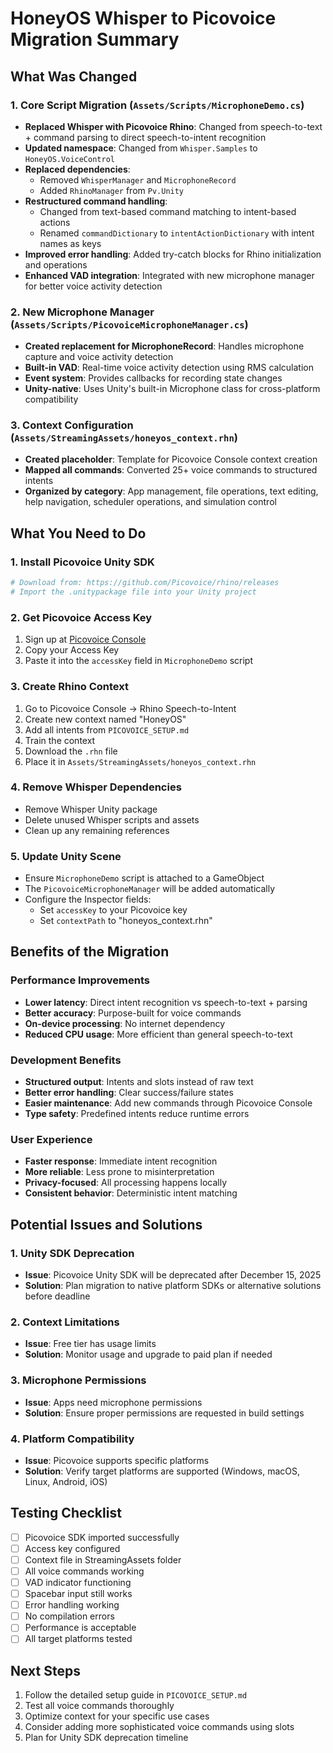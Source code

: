 # HoneyOS Whisper to Picovoice Migration Summary

## What Was Changed

### 1. Core Script Migration (`Assets/Scripts/MicrophoneDemo.cs`)
- **Replaced Whisper with Picovoice Rhino**: Changed from speech-to-text + command parsing to direct speech-to-intent recognition
- **Updated namespace**: Changed from `Whisper.Samples` to `HoneyOS.VoiceControl`
- **Replaced dependencies**: 
  - Removed `WhisperManager` and `MicrophoneRecord`
  - Added `RhinoManager` from `Pv.Unity`
- **Restructured command handling**: 
  - Changed from text-based command matching to intent-based actions
  - Renamed `commandDictionary` to `intentActionDictionary` with intent names as keys
- **Improved error handling**: Added try-catch blocks for Rhino initialization and operations
- **Enhanced VAD integration**: Integrated with new microphone manager for better voice activity detection

### 2. New Microphone Manager (`Assets/Scripts/PicovoiceMicrophoneManager.cs`)
- **Created replacement for MicrophoneRecord**: Handles microphone capture and voice activity detection
- **Built-in VAD**: Real-time voice activity detection using RMS calculation
- **Event system**: Provides callbacks for recording state changes
- **Unity-native**: Uses Unity's built-in Microphone class for cross-platform compatibility

### 3. Context Configuration (`Assets/StreamingAssets/honeyos_context.rhn`)
- **Created placeholder**: Template for Picovoice Console context creation
- **Mapped all commands**: Converted 25+ voice commands to structured intents
- **Organized by category**: App management, file operations, text editing, help navigation, scheduler operations, and simulation control

## What You Need to Do

### 1. Install Picovoice Unity SDK
```bash
# Download from: https://github.com/Picovoice/rhino/releases
# Import the .unitypackage file into your Unity project
```

### 2. Get Picovoice Access Key
1. Sign up at [Picovoice Console](https://console.picovoice.ai/)
2. Copy your Access Key
3. Paste it into the `accessKey` field in `MicrophoneDemo` script

### 3. Create Rhino Context
1. Go to Picovoice Console → Rhino Speech-to-Intent
2. Create new context named "HoneyOS"
3. Add all intents from `PICOVOICE_SETUP.md`
4. Train the context
5. Download the `.rhn` file
6. Place it in `Assets/StreamingAssets/honeyos_context.rhn`

### 4. Remove Whisper Dependencies
- Remove Whisper Unity package
- Delete unused Whisper scripts and assets
- Clean up any remaining references

### 5. Update Unity Scene
- Ensure `MicrophoneDemo` script is attached to a GameObject
- The `PicovoiceMicrophoneManager` will be added automatically
- Configure the Inspector fields:
  - Set `accessKey` to your Picovoice key
  - Set `contextPath` to "honeyos_context.rhn"

## Benefits of the Migration

### Performance Improvements
- **Lower latency**: Direct intent recognition vs speech-to-text + parsing
- **Better accuracy**: Purpose-built for voice commands
- **On-device processing**: No internet dependency
- **Reduced CPU usage**: More efficient than general speech-to-text

### Development Benefits
- **Structured output**: Intents and slots instead of raw text
- **Better error handling**: Clear success/failure states
- **Easier maintenance**: Add new commands through Picovoice Console
- **Type safety**: Predefined intents reduce runtime errors

### User Experience
- **Faster response**: Immediate intent recognition
- **More reliable**: Less prone to misinterpretation
- **Privacy-focused**: All processing happens locally
- **Consistent behavior**: Deterministic intent matching

## Potential Issues and Solutions

### 1. Unity SDK Deprecation
- **Issue**: Picovoice Unity SDK will be deprecated after December 15, 2025
- **Solution**: Plan migration to native platform SDKs or alternative solutions before deadline

### 2. Context Limitations
- **Issue**: Free tier has usage limits
- **Solution**: Monitor usage and upgrade to paid plan if needed

### 3. Microphone Permissions
- **Issue**: Apps need microphone permissions
- **Solution**: Ensure proper permissions are requested in build settings

### 4. Platform Compatibility
- **Issue**: Picovoice supports specific platforms
- **Solution**: Verify target platforms are supported (Windows, macOS, Linux, Android, iOS)

## Testing Checklist

- [ ] Picovoice SDK imported successfully
- [ ] Access key configured
- [ ] Context file in StreamingAssets folder
- [ ] All voice commands working
- [ ] VAD indicator functioning
- [ ] Spacebar input still works
- [ ] Error handling working
- [ ] No compilation errors
- [ ] Performance is acceptable
- [ ] All target platforms tested

## Next Steps

1. Follow the detailed setup guide in `PICOVOICE_SETUP.md`
2. Test all voice commands thoroughly
3. Optimize context for your specific use cases
4. Consider adding more sophisticated voice commands using slots
5. Plan for Unity SDK deprecation timeline 